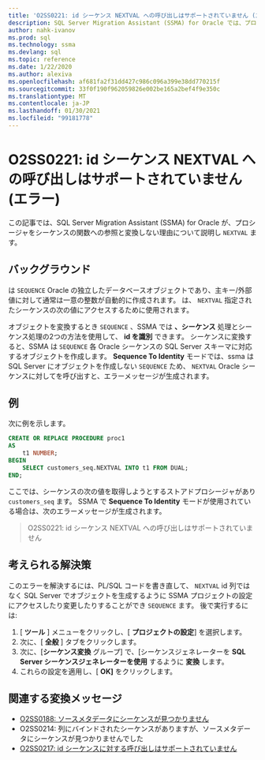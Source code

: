 ```yaml
---
title: 'O2SS0221: id シーケンス NEXTVAL への呼び出しはサポートされていません (エラー)'
description: SQL Server Migration Assistant (SSMA) for Oracle では、プロシージャをシーケンスの NEXTVAL 関数への参照と変換しない理由のいくつかについて説明します。
author: nahk-ivanov
ms.prod: sql
ms.technology: ssma
ms.devlang: sql
ms.topic: reference
ms.date: 1/22/2020
ms.author: alexiva
ms.openlocfilehash: af681fa2f31dd427c986c096a399e38dd770215f
ms.sourcegitcommit: 33f0f190f962059826e002be165a2bef4f9e350c
ms.translationtype: MT
ms.contentlocale: ja-JP
ms.lasthandoff: 01/30/2021
ms.locfileid: "99181778"
---
```

# <a name="o2ss0221-call-to-identity-sequence-nextval-not-supported-error"></a>O2SS0221: id シーケンス NEXTVAL への呼び出しはサポートされていません (エラー)

この記事では、SQL Server Migration Assistant (SSMA) for Oracle が、プロシージャをシーケンスの関数への参照と変換しない理由について説明し `NEXTVAL` ます。

## <a name="background"></a>バックグラウンド

は `SEQUENCE` Oracle の独立したデータベースオブジェクトであり、主キー/外部値に対して通常は一意の整数が自動的に作成されます。 は、 `NEXTVAL` 指定されたシーケンスの次の値にアクセスするために使用されます。

オブジェクトを変換するとき `SEQUENCE` 、SSMA では **、シーケンス** 処理とシーケンス処理の2つの方法を使用して、 **id を識別** できます。 シーケンスに変換すると、SSMA は `SEQUENCE` 各 Oracle シーケンスの SQL Server スキーマに対応するオブジェクトを作成します。 **Sequence To Identity** モードでは、ssma は SQL Server にオブジェクトを作成しない `SEQUENCE` ため、 `NEXTVAL` Oracle シーケンスに対してを呼び出すと、エラーメッセージが生成されます。

## <a name="example"></a>例

次に例を示します。

```sql
CREATE OR REPLACE PROCEDURE proc1
AS
    t1 NUMBER;
BEGIN
    SELECT customers_seq.NEXTVAL INTO t1 FROM DUAL;
END;
```

ここでは、シーケンスの次の値を取得しようとするストアドプロシージャがあり `customers_seq` ます。 SSMA で **Sequence To Identity** モードが使用されている場合は、次のエラーメッセージが生成されます。

> O2SS0221: id シーケンス NEXTVAL への呼び出しはサポートされていません

## <a name="possible-remedies"></a>考えられる解決策

このエラーを解決するには、PL/SQL コードを書き直して、 `NEXTVAL` id 列ではなく SQL Server でオブジェクトを生成するように SSMA プロジェクトの設定にアクセスしたり変更したりすることができ `SEQUENCE` ます。 後で実行するには:

1. [ **ツール** ] メニューをクリックし、[ **プロジェクトの設定**] を選択します。
2. 次に、[ **全般** ] タブをクリックします。
3. 次に、[**シーケンス変換** グループ] で、[シーケンスジェネレーターを **SQL Server シーケンスジェネレーターを使用** するように **変換** します。
4. これらの設定を適用し、[ **OK]** をクリックします。

## <a name="related-conversion-messages"></a>関連する変換メッセージ

* [O2SS0188: ソースメタデータにシーケンスが見つかりません](o2ss0188.md)
* O2SS0214: 列にバインドされたシーケンスがありますが、ソースメタデータにシーケンスが見つかりませんでした
* [O2SS0217: id シーケンスに対する呼び出しはサポートされていません](o2ss0217.md)

